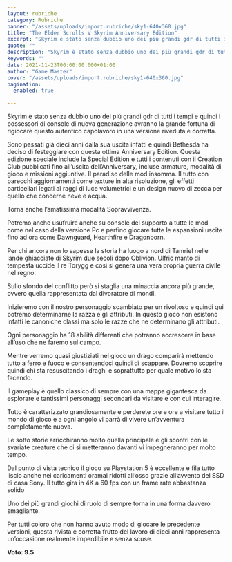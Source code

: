 ```yaml
---
layout: rubriche
category: Rubriche
banner: "/assets/uploads/import.rubriche/sky1-640x360.jpg"
title: "The Elder Scrolls V Skyrim Anniversary Edition"
excerpt: "Skyrim è stato senza dubbio uno dei più grandi gdr di tutti i tempi e quindi i possessori di console di nuova generazione avranno la grande fortuna di rigiocare questo autentico capolavoro in una versione riveduta e corretta. Sono passati già dieci anni dalla sua uscita infatti e quindi Bethesda ha deciso di festeggiare con [&hellip"
quote: ""
description: "Skyrim è stato senza dubbio uno dei più grandi gdr di tutti i tempi e quindi i possessori di console di nuova generazione avranno la grande fortuna di rigiocare questo autentico capolavoro in una versione riveduta e corretta. Sono passati già dieci anni dalla sua uscita infatti e quindi Bethesda ha deciso di festeggiare con [&hellip"
keywords: ""
date: 2021-11-23T00:00:00.000+01:00
author: "Game Master"
cover: "/assets/uploads/import.rubriche/sky1-640x360.jpg"
pagination:
  enabled: true

---
```


Skyrim è stato senza dubbio uno dei più grandi gdr di tutti i tempi e quindi i possessori di console di nuova generazione avranno la grande fortuna di rigiocare questo autentico capolavoro in una versione riveduta e corretta.

Sono passati già dieci anni dalla sua uscita infatti e quindi Bethesda ha deciso di festeggiare con questa ottima Anniversary Edition. Questa edizione speciale include la Special Edition e tutti i contenuti con il Creation Club pubblicati fino all’uscita dell’Anniversary, incluse armature, modalità di gioco e missioni aggiuntive. Il paradiso delle mod insomma. Il tutto con parecchi aggiornamenti come texture in alta risoluzione, gli effetti particellari legati ai raggi di luce volumetrici e un design nuovo di zecca per quello che concerne neve e acqua.

Torna anche l’amatissima modalità Sopravvivenza.

Potremo anche usufruire anche su console del supporto a tutte le mod come nel caso della versione Pc e perfino giocare tutte le espansioni uscite fino ad ora come Dawnguard, Hearthfire e Dragonborn.

Per chi ancora non lo sapesse la storia ha luogo a nord di Tamriel nelle lande ghiacciate di Skyrim due secoli dopo Oblivion. Ulfric manto di tempesta uccide il re Torygg e così si genera una vera propria guerra civile nel regno.

Sullo sfondo del conflitto però si staglia una minaccia ancora più grande, ovvero quella rappresentata dal divoratore di mondi.

Inizieremo con il nostro personaggio scambiato per un rivoltoso e quindi qui potremo determinarne la razza e gli attributi. In questo gioco non esistono infatti le canoniche classi ma solo le razze che ne determinano gli attributi.

Ogni personaggio ha 18 abilità differenti che potranno accrescere in base all’uso che ne faremo sul campo.

Mentre verremo quasi giustiziati nel gioco un drago comparirà mettendo tutto a ferro e fuoco e consentendoci quindi di scappare. Dovremo scoprire quindi chi sta resuscitando i draghi e soprattutto per quale motivo lo sta facendo.

Il gameplay è quello classico di sempre con una mappa gigantesca da esplorare e tantissimi personaggi secondari da visitare e con cui interagire.

Tutto è caratterizzato grandiosamente e perderete ore e ore a visitare tutto il mondo di gioco e a ogni angolo vi parrà di vivere un’avventura completamente nuova.

Le sotto storie arricchiranno molto quella principale e gli scontri con le svariate creature che ci si metteranno davanti vi impegneranno per molto tempo.

Dal punto di vista tecnico il gioco su Playstation 5 è eccellente e fila tutto liscio anche nei caricamenti oramai ridotti all’osso grazie all’avvento del SSD di casa Sony. Il tutto gira in 4K a 60 fps con un frame rate abbastanza solido

Uno dei più grandi giochi di ruolo di sempre torna in una forma davvero smagliante.

Per tutti coloro che non hanno avuto modo di giocare le precedente versioni, questa rivista e corretta frutto del lavoro di dieci anni rappresenta un’occasione realmente imperdibile e senza scuse.

**Voto: 9.5**